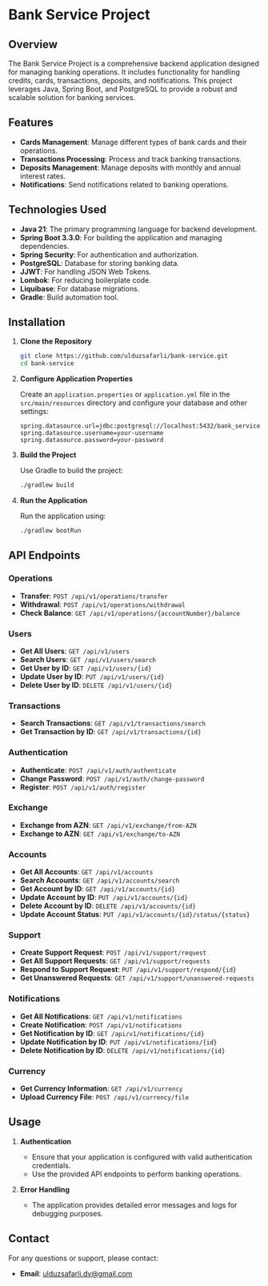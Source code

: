 # Bank Service Project

## Overview

The Bank Service Project is a comprehensive backend application designed for managing banking operations. It includes functionality for handling credits, cards, transactions, deposits, and notifications. This project leverages Java, Spring Boot, and PostgreSQL to provide a robust and scalable solution for banking services.

## Features

- **Cards Management**: Manage different types of bank cards and their operations.
- **Transactions Processing**: Process and track banking transactions.
- **Deposits Management**: Manage deposits with monthly and annual interest rates.
- **Notifications**: Send notifications related to banking operations.

## Technologies Used

- **Java 21**: The primary programming language for backend development.
- **Spring Boot 3.3.0**: For building the application and managing dependencies.
- **Spring Security**: For authentication and authorization.
- **PostgreSQL**: Database for storing banking data.
- **JJWT**: For handling JSON Web Tokens.
- **Lombok**: For reducing boilerplate code.
- **Liquibase**: For database migrations.
- **Gradle**: Build automation tool.

## Installation

1. **Clone the Repository**

   ```bash
   git clone https://github.com/ulduzsafarli/bank-service.git
   cd bank-service
   ```

2. **Configure Application Properties**

   Create an `application.properties` or `application.yml` file in the `src/main/resources` directory and configure your database and other settings:

   ```properties
   spring.datasource.url=jdbc:postgresql://localhost:5432/bank_service
   spring.datasource.username=your-username
   spring.datasource.password=your-password
   ```

3. **Build the Project**

   Use Gradle to build the project:

   ```bash
   ./gradlew build
   ```

4. **Run the Application**

   Run the application using:

   ```bash
   ./gradlew bootRun
   ```

## API Endpoints

### Operations
- **Transfer**: `POST /api/v1/operations/transfer`
- **Withdrawal**: `POST /api/v1/operations/withdrawal`
- **Check Balance**: `GET /api/v1/operations/{accountNumber}/balance`

### Users
- **Get All Users**: `GET /api/v1/users`
- **Search Users**: `GET /api/v1/users/search`
- **Get User by ID**: `GET /api/v1/users/{id}`
- **Update User by ID**: `PUT /api/v1/users/{id}`
- **Delete User by ID**: `DELETE /api/v1/users/{id}`

### Transactions
- **Search Transactions**: `GET /api/v1/transactions/search`
- **Get Transaction by ID**: `GET /api/v1/transactions/{id}`

### Authentication
- **Authenticate**: `POST /api/v1/auth/authenticate`
- **Change Password**: `POST /api/v1/auth/change-password`
- **Register**: `POST /api/v1/auth/register`

### Exchange
- **Exchange from AZN**: `GET /api/v1/exchange/from-AZN`
- **Exchange to AZN**: `GET /api/v1/exchange/to-AZN`

### Accounts
- **Get All Accounts**: `GET /api/v1/accounts`
- **Search Accounts**: `GET /api/v1/accounts/search`
- **Get Account by ID**: `GET /api/v1/accounts/{id}`
- **Update Account by ID**: `PUT /api/v1/accounts/{id}`
- **Delete Account by ID**: `DELETE /api/v1/accounts/{id}`
- **Update Account Status**: `PUT /api/v1/accounts/{id}/status/{status}`

### Support
- **Create Support Request**: `POST /api/v1/support/request`
- **Get All Support Requests**: `GET /api/v1/support/requests`
- **Respond to Support Request**: `PUT /api/v1/support/respond/{id}`
- **Get Unanswered Requests**: `GET /api/v1/support/unanswered-requests`

### Notifications
- **Get All Notifications**: `GET /api/v1/notifications`
- **Create Notification**: `POST /api/v1/notifications`
- **Get Notification by ID**: `GET /api/v1/notifications/{id}`
- **Update Notification by ID**: `PUT /api/v1/notifications/{id}`
- **Delete Notification by ID**: `DELETE /api/v1/notifications/{id}`

### Currency
- **Get Currency Information**: `GET /api/v1/currency`
- **Upload Currency File**: `POST /api/v1/currency/file`

## Usage

1. **Authentication**

   - Ensure that your application is configured with valid authentication credentials.
   - Use the provided API endpoints to perform banking operations.

2. **Error Handling**

   - The application provides detailed error messages and logs for debugging purposes.

## Contact

For any questions or support, please contact:

- **Email**: [ulduzsafarli.dv@gmail.com](mailto:ulduzsafarli.dv@gmail.com)
